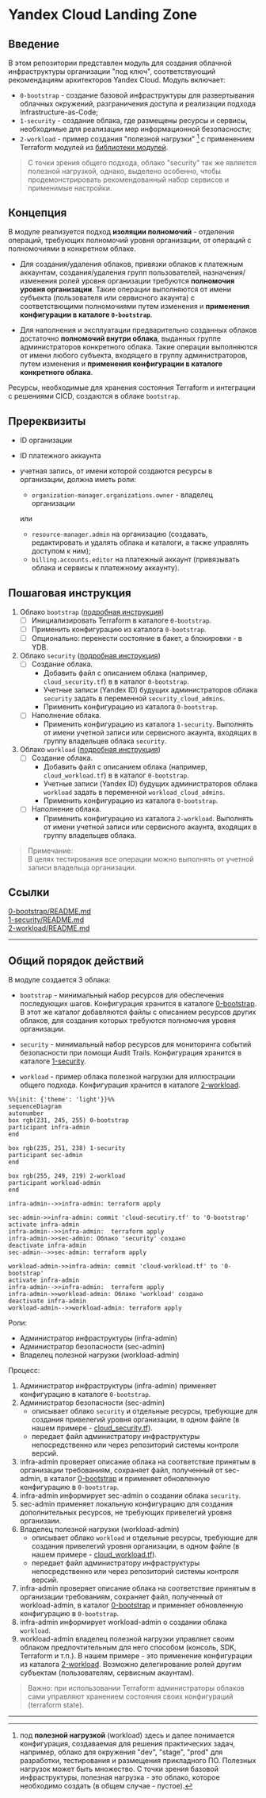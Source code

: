 # Yandex Cloud Landing Zone

## Введение
В этом репозитории представлен модуль для создания облачной инфраструктуры организации "под ключ", соответствующий рекомендациям архитекторов Yandex Cloud.
Модуль включает:

* `0-bootstrap` - создание базовой инфраструктуры для развертывания облачных окружений, разграничения доступа и реализации подхода Infrastructure-as-Code;
* `1-security` - создание облака, где размещены ресурсы и сервисы, необходимые для реализации мер информационной безопасности;
* `2-workload` - пример создания "полезной нагрузки" [^1] с применением Terraform модулей из [библиотеки модулей](https://github.com/terraform-yc-modules).

>С точки зрения общего подхода, облако "security" так же является полезной нагрузкой, однако, выделено особенно, чтобы продемонстрировать рекомендованный набор сервисов и применимые настройки.

[^1]: под **полезной нагрузкой** (workload) здесь и далее понимается конфигурация, создаваемая для решения практических задач, например, облако для окружения "dev", "stage", "prod" для разработки, тестирования и размещения прикладного ПО. Полезных нагрузок может быть множество. С точки зрения базовой инфраструктуры, полезная нагрузка - это облако, которое необходимо создать (в общем случае - пустое).

## Концепция
В модуле реализуется подход **изоляции полномочий** - отделения операций, требующих полномочий уровня организации, от операций с полномочиями в конкретном облаке.

- Для создания/удаления облаков, привязки облаков к платежным аккаунтам, создания/удаления групп пользователей, назначения/изменения ролей уровня организации требуются **полномочия уровня организации**. Такие операции выполняются от имени субъекта (пользователя или сервисного акаунта) с соответствющими полномочиями путем изменения и **применения конфигурации в каталоге `0-bootstrap`**.

- Для наполнения и эксплуатации предварительно созданных облаков достаточно **полномочий внутри облака**, выданных группе администраторов конкретного облака. Такие операции выполняются от имени любого субъекта, входящего в группу администраторов, путем изменения и **применения конфигурации в каталоге конкретного облака**.


Ресурсы, необходимые для хранения состояния Terraform и интеграции с решениями CICD, создаются в облаке `bootstrap`. 


## Пререквизиты
- ID организации
- ID платежного аккаунта
- учетная запись, от имени которой создаются ресурсы в организации, должна иметь роли: 
  - `organization-manager.organizations.owner` - владелец организации 
  
  или

  - `resource-manager.admin` на организацию (создавать, редактировать и удалять облака и каталоги, а также управлять доступом к ним);
  - `billing.accounts.editor` на платежный аккаунт (привязывать облака и сервисы к платежному аккаунту).


## Пошаговая инструкция
1. Облако `bootstrap` ([подробная инструкция](0-bootstrap/README.md))
   - [ ] Инициализировать Terraform в каталоге `0-bootstrap`.
   - [ ] Применить конфигурацию из каталога `0-bootstrap`.
   - [ ] Опционально: перенести состояние в бакет, а блокировки - в YDB.
2. Облако `security` ([подробная инструкция](1-security/README.md))
   - [ ] Создание облака.
      - Добавить файл с описанием облака (например, `cloud_security.tf`) в в каталог `0-bootstrap`. 
      - Учетные записи (Yandex ID) будущих администраторов облака `security` задать в переменной `security_cloud_admins`.
      - Применить конфигурацию из каталога `0-bootstrap`.
   - [ ] Наполнение облака.
      - Применить конфигурацию из каталога `1-security`. Выполнять от имени учетной записи или сервисного акаунта, входящих в группу владельцев облака `security`.
3. Облако `workload` ([подробная инструкция](2-workload/README.md))
   - [ ] Создание облака.
      - Добавить файл с описанием облака (например, `cloud_workload.tf`) в в каталог `0-bootstrap`. 
      - Учетные записи (Yandex ID) будущих администраторов облака `workload` задать в переменной `workload_cloud_admins`.
      - Применить конфигурацию из каталога `0-bootstrap`.
   - [ ] Наполнение облака.
      - Применить конфигурацию из каталога `2-workload`. Выполнять от имени учетной записи или сервисного акаунта, входящих в группу владельцев облака.

> Примечание:  
> В целях тестирования все операции можно выполнять от учетной записи владельца организации.

## Ссылки
[0-bootstrap/README.md](0-bootstrap/README.md)  
[1-security/README.md](1-security/README.md)  
[2-workload/README.md](2-workload/README.md)

***


## Общий порядок действий
В модуле создается 3 облака:

- `bootstrap` - минимальный набор ресурсов для обеспечения последующих шагов. Конфигурация хранится в каталоге [0-bootstrap](./0-bootstrap/). В этот же каталог добавляются файлы с описанием ресурсов других облаков, для создания которых требуются полномочия уровня организации.

- `security` - минимальный набор ресурсов для мониторинга событий безопасности при помощи Audit Trails. Конфигурация хранится в каталоге [1-security](./1-security/).

- `workload` - пример облака полезной нагрузки для иллюстрации общего подхода. Конфигурация хранится в каталоге [2-workload](./2-workload/).

```mermaid
%%{init: {'theme': 'light'}}%%
sequenceDiagram
autonumber
box rgb(231, 245, 255) 0-bootstrap
participant infra-admin
end

box rgb(235, 251, 238) 1-security
participant sec-admin
end

box rgb(255, 249, 219) 2-workload
participant workload-admin
end

infra-admin-->>infra-admin: terraform apply

sec-admin->>infra-admin: commit 'cloud-secutiry.tf' to '0-bootstrap'
activate infra-admin
infra-admin-->>infra-admin:  terraform apply
infra-admin->>sec-admin: Облако 'security' создано
deactivate infra-admin
sec-admin-->>sec-admin: terraform apply

workload-admin->>infra-admin: commit 'cloud-workload.tf' to '0-bootstrap'
activate infra-admin
infra-admin-->>infra-admin:  terraform apply
infra-admin->>workload-admin: Облако 'workload' создано
deactivate infra-admin
workload-admin-->>workload-admin: terraform apply

```
Роли:
- Администратор инфраструктуры (infra-admin)
- Администратор безопасности (sec-admin)
- Владелец полезной нагрузки (workload-admin)

Процесс:
1. Администратор инфраструктуры (infra-admin) применяет конфигурацию в каталоге `0-bootstrap`.
2. Администратор безопасности (sec-admin) 
   - описывает облако `security` и отдельные ресурсы, требующие для создания привелегий уровня организации, в одном файле (в нашем примере - [cloud_security.tf](./1-security/for_bootstrap/cloud_security.tf)).
   - передает файл администратору инфраструктуры непосредственно или через репозиторий системы контроля версий.
3. infra-admin проверяет описание облака на соответствие принятым в организации требованиям, сохраняет файл, полученный от sec-admin, в каталог [0-bootstrap](./0-bootstrap/) и применяет обновленную конфигурацию в `0-bootstrap`.
4. infra-admin информирует sec-admin о создании облака `security`.
5. sec-admin применяет локальную конфигурацию для создания дополнительных ресурсов, не требующих привелегий уровня организаии.
6. Владелец полезной нагрузки (workload-admin)
   - описывает облако `workload` и отдельные ресурсы, требующие для создания привелегий уровня организации, в одном файле (в нашем примере - [cloud_workload.tf](./2-workload/for_bootstrap/cloud_workload.tf)).
   - передает файл администратору инфраструктуры непосредственно или через репозиторий системы контроля версий.
7. infra-admin проверяет описание облака на соответствие принятым в организации требованиям, сохраняет файл, полученный от workload-admin, в каталог [0-bootstrap](./0-bootstrap/) и применяет обновленную конфигурацию в `0-bootstrap`.
8. infra-admin информирует workload-admin о создании облака `workload`.
9. workload-admin владелец полезной нагрузки управляет своим облаком предпочтительным для него способом (консоль, SDK, Terraform и т.п.). В нашем примере - это применение конфигурации из каталога [2-workload](./2-workload/). Возможно делегирование ролей другим субъектам (пользователям, сервисным акаунтам).


>Важно: при использовании Terraform администраторы облаков сами управляют хранением состояния своих конфигураций (terraform state).
---
